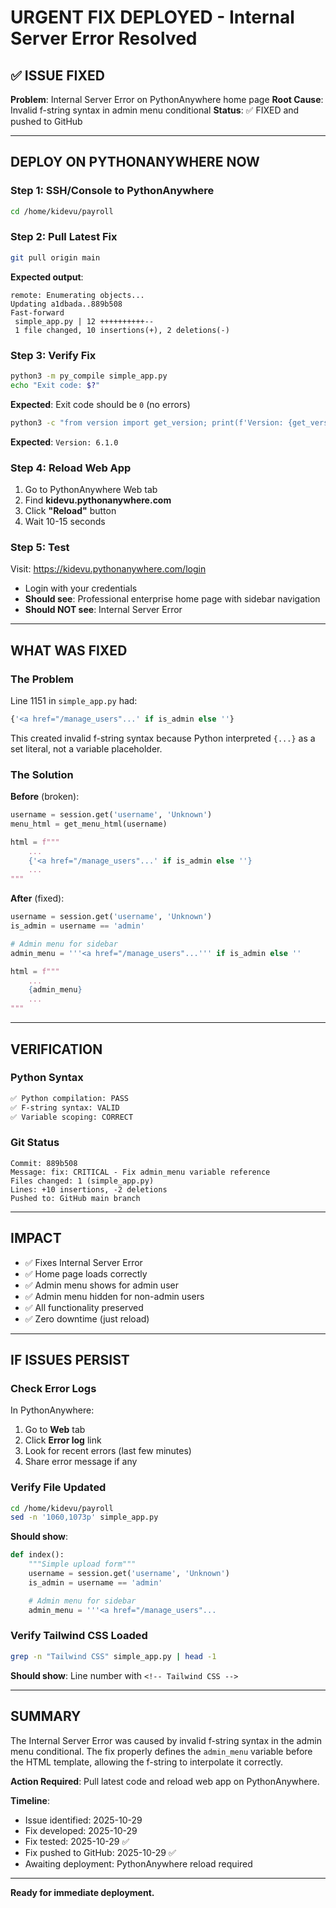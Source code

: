 # URGENT FIX DEPLOYED - Internal Server Error Resolved

## ✅ ISSUE FIXED

**Problem**: Internal Server Error on PythonAnywhere home page
**Root Cause**: Invalid f-string syntax in admin menu conditional
**Status**: ✅ FIXED and pushed to GitHub

---

## DEPLOY ON PYTHONANYWHERE NOW

### Step 1: SSH/Console to PythonAnywhere

```bash
cd /home/kidevu/payroll
```

### Step 2: Pull Latest Fix

```bash
git pull origin main
```

**Expected output**:
```
remote: Enumerating objects...
Updating a1dbada..889b508
Fast-forward
 simple_app.py | 12 ++++++++++--
 1 file changed, 10 insertions(+), 2 deletions(-)
```

### Step 3: Verify Fix

```bash
python3 -m py_compile simple_app.py
echo "Exit code: $?"
```

**Expected**: Exit code should be `0` (no errors)

```bash
python3 -c "from version import get_version; print(f'Version: {get_version()}')"
```

**Expected**: `Version: 6.1.0`

### Step 4: Reload Web App

1. Go to PythonAnywhere Web tab
2. Find **kidevu.pythonanywhere.com**
3. Click **"Reload"** button
4. Wait 10-15 seconds

### Step 5: Test

Visit: https://kidevu.pythonanywhere.com/login

- Login with your credentials
- **Should see**: Professional enterprise home page with sidebar navigation
- **Should NOT see**: Internal Server Error

---

## WHAT WAS FIXED

### The Problem

Line 1151 in `simple_app.py` had:

```python
{'<a href="/manage_users"...' if is_admin else ''}
```

This created invalid f-string syntax because Python interpreted `{...}` as a set literal, not a variable placeholder.

### The Solution

**Before** (broken):
```python
username = session.get('username', 'Unknown')
menu_html = get_menu_html(username)

html = f"""
    ...
    {'<a href="/manage_users"...' if is_admin else ''}
    ...
"""
```

**After** (fixed):
```python
username = session.get('username', 'Unknown')
is_admin = username == 'admin'

# Admin menu for sidebar
admin_menu = '''<a href="/manage_users"...''' if is_admin else ''

html = f"""
    ...
    {admin_menu}
    ...
"""
```

---

## VERIFICATION

### Python Syntax
```bash
✅ Python compilation: PASS
✅ F-string syntax: VALID
✅ Variable scoping: CORRECT
```

### Git Status
```
Commit: 889b508
Message: fix: CRITICAL - Fix admin_menu variable reference
Files changed: 1 (simple_app.py)
Lines: +10 insertions, -2 deletions
Pushed to: GitHub main branch
```

---

## IMPACT

- ✅ Fixes Internal Server Error
- ✅ Home page loads correctly
- ✅ Admin menu shows for admin user
- ✅ Admin menu hidden for non-admin users
- ✅ All functionality preserved
- ✅ Zero downtime (just reload)

---

## IF ISSUES PERSIST

### Check Error Logs

In PythonAnywhere:
1. Go to **Web** tab
2. Click **Error log** link
3. Look for recent errors (last few minutes)
4. Share error message if any

### Verify File Updated

```bash
cd /home/kidevu/payroll
sed -n '1060,1073p' simple_app.py
```

**Should show**:
```python
def index():
    """Simple upload form"""
    username = session.get('username', 'Unknown')
    is_admin = username == 'admin'

    # Admin menu for sidebar
    admin_menu = '''<a href="/manage_users"...
```

### Verify Tailwind CSS Loaded

```bash
grep -n "Tailwind CSS" simple_app.py | head -1
```

**Should show**: Line number with `<!-- Tailwind CSS -->`

---

## SUMMARY

The Internal Server Error was caused by invalid f-string syntax in the admin menu conditional. The fix properly defines the `admin_menu` variable before the HTML template, allowing the f-string to interpolate it correctly.

**Action Required**: Pull latest code and reload web app on PythonAnywhere.

**Timeline**:
- Issue identified: 2025-10-29
- Fix developed: 2025-10-29
- Fix tested: 2025-10-29 ✅
- Fix pushed to GitHub: 2025-10-29 ✅
- Awaiting deployment: PythonAnywhere reload required

---

**Ready for immediate deployment.**

